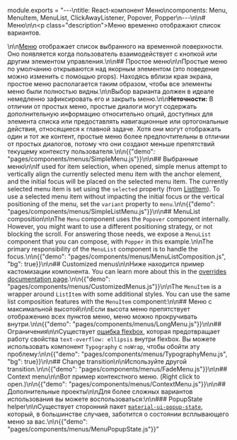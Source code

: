 module.exports = "---\ntitle: React-компонент Меню\ncomponents: Menu, MenuItem, MenuList, ClickAwayListener, Popover, Popper\n---\n\n# Меню\n\n<p class=\"description\">Меню временно отображают список вариантов.</p>\n\n[Меню](https://material.io/design/components/menus.html) отображает список выбранного на временной поверхности. Оно появляется когда пользователь взаимодействует с кнопкой или другим элементом управления.\n\n## Простое меню\n\nПростые меню по умолчанию открываются над якорным элементом (это поведение можно изменить с помощью props). Находясь вблизи края экрана, простое меню располагается таким образом, чтобы все элементы меню были полностью видны.\n\nВыбор варианта должен в идеале немедленно зафиксировать его и закрыть меню.\n\n**Неточности:** В отличии от простых меню, простые диалоги могут содержать дополнительную информацию относительно опций, доступных для элемента списка или предоставлять навигационные или ортогональные действия, относящиеся к главной задаче. Хотя они могут отображать один и тот же контент, простые меню более предпочтительны в отличии от простых диалогов, потому что они создают меньше препятствий текущему контексту пользователя.\n\n{{\"demo\": \"pages/components/menus/SimpleMenu.js\"}}\n\n## Выбранные меню\n\nIf used for item selection, when opened, simple menus attempt to vertically align the currently selected menu item with the anchor element, and the initial focus will be placed on the selected menu item. The currently selected menu item is set using the `selected` property (from [ListItem](/api/list-item/)). To use a selected menu item without impacting the initial focus or the vertical positioning of the menu, set the `variant` property to `menu`.\n\n{{\"demo\": \"pages/components/menus/SimpleListMenu.js\"}}\n\n## MenuList composition\n\nThe `Menu` component uses the `Popover` component internally. However, you might want to use a different positioning strategy, or not blocking the scroll. For answering those needs, we expose a `MenuList` component that you can compose, with `Popper` in this example.\n\nThe primary responsibility of the `MenuList` component is to handle the focus.\n\n{{\"demo\": \"pages/components/menus/MenuListComposition.js\", \"bg\": true}}\n\n## Customized menus\n\nНиже находится пример кастомизации компонента. You can learn more about this in the [overrides documentation page](/customization/components/).\n\n{{\"demo\": \"pages/components/menus/CustomizedMenus.js\"}}\n\nThe `MenuItem` is a wrapper around `ListItem` with some additional styles. You can use the same list composition features with the `MenuItem` component:\n\n## Меню с максимальной высотой\n\nЕсли высота меню препятствует отображению всех пунктов меню, меню можно прокручивать внутри.\n\n{{\"demo\": \"pages/components/menus/LongMenu.js\"}}\n\n## Ограничения\n\nСуществует [ошибка flexbox](https://bugs.chromium.org/p/chromium/issues/detail?id=327437), которая предотвращает работу свойства `text-overflow: ellipsis` внутри flexbox. Вы можете использовать компонент `Typography` с `noWrap`, чтобы обойти эту проблему:\n\n{{\"demo\": \"pages/components/menus/TypographyMenu.js\", \"bg\": true}}\n\n## Change transition\n\nИспользуйте другой transition.\n\n{{\"demo\": \"pages/components/menus/FadeMenu.js\"}}\n\n## Context menu\n\nВот пример контекстного меню. (Right click to open.)\n\n{{\"demo\": \"pages/components/menus/ContextMenu.js\"}}\n\n## Дополнительные проекты\n\nДля более сложных вариантов использования вы можете воспользоваться:\n\n### PopupState helper\n\nСуществует сторонний пакет [`material-ui-popup-state`](https://github.com/jcoreio/material-ui-popup-state), который, в большинстве случаев, заботится о состоянии всплывающего меню за вас.\n\n{{\"demo\": \"pages/components/menus/MenuPopupState.js\"}}"
